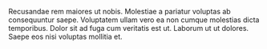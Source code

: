 Recusandae rem maiores ut nobis. Molestiae a pariatur voluptas ab consequuntur saepe. Voluptatem ullam vero ea non cumque molestias dicta temporibus. Dolor sit ad fuga cum veritatis est ut. Laborum ut ut dolores. Saepe eos nisi voluptas mollitia et.